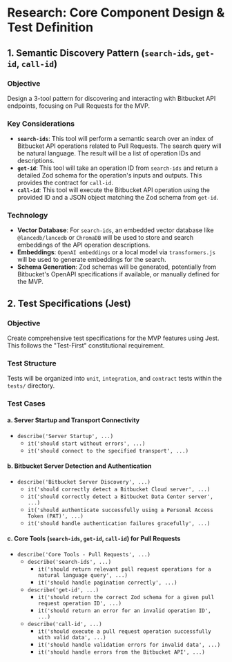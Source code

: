 # Research: Core Component Design & Test Definition

## 1. Semantic Discovery Pattern (`search-ids`, `get-id`, `call-id`)

### Objective
Design a 3-tool pattern for discovering and interacting with Bitbucket API endpoints, focusing on Pull Requests for the MVP.

### Key Considerations
- **`search-ids`**: This tool will perform a semantic search over an index of Bitbucket API operations related to Pull Requests. The search query will be natural language. The result will be a list of operation IDs and descriptions.
- **`get-id`**: This tool will take an operation ID from `search-ids` and return a detailed Zod schema for the operation's inputs and outputs. This provides the contract for `call-id`.
- **`call-id`**: This tool will execute the Bitbucket API operation using the provided ID and a JSON object matching the Zod schema from `get-id`.

### Technology
- **Vector Database**: For `search-ids`, an embedded vector database like `@lancedb/lancedb` or `ChromaDB` will be used to store and search embeddings of the API operation descriptions.
- **Embeddings**: `OpenAI embeddings` or a local model via `transformers.js` will be used to generate embeddings for the search.
- **Schema Generation**: Zod schemas will be generated, potentially from Bitbucket's OpenAPI specifications if available, or manually defined for the MVP.

## 2. Test Specifications (Jest)

### Objective
Create comprehensive test specifications for the MVP features using Jest. This follows the "Test-First" constitutional requirement.

### Test Structure
Tests will be organized into `unit`, `integration`, and `contract` tests within the `tests/` directory.

### Test Cases
#### a. Server Startup and Transport Connectivity
- `describe('Server Startup', ...)`
  - `it('should start without errors', ...)`
  - `it('should connect to the specified transport', ...)`

#### b. Bitbucket Server Detection and Authentication
- `describe('Bitbucket Server Discovery', ...)`
  - `it('should correctly detect a Bitbucket Cloud server', ...)`
  - `it('should correctly detect a Bitbucket Data Center server', ...)`
  - `it('should authenticate successfully using a Personal Access Token (PAT)', ...)`
  - `it('should handle authentication failures gracefully', ...)`

#### c. Core Tools (`search-ids`, `get-id`, `call-id`) for Pull Requests
- `describe('Core Tools - Pull Requests', ...)`
  - `describe('search-ids', ...)`
    - `it('should return relevant pull request operations for a natural language query', ...)`
    - `it('should handle pagination correctly', ...)`
  - `describe('get-id', ...)`
    - `it('should return the correct Zod schema for a given pull request operation ID', ...)`
    - `it('should return an error for an invalid operation ID', ...)`
  - `describe('call-id', ...)`
    - `it('should execute a pull request operation successfully with valid data', ...)`
    - `it('should handle validation errors for invalid data', ...)`
    - `it('should handle errors from the Bitbucket API', ...)`
